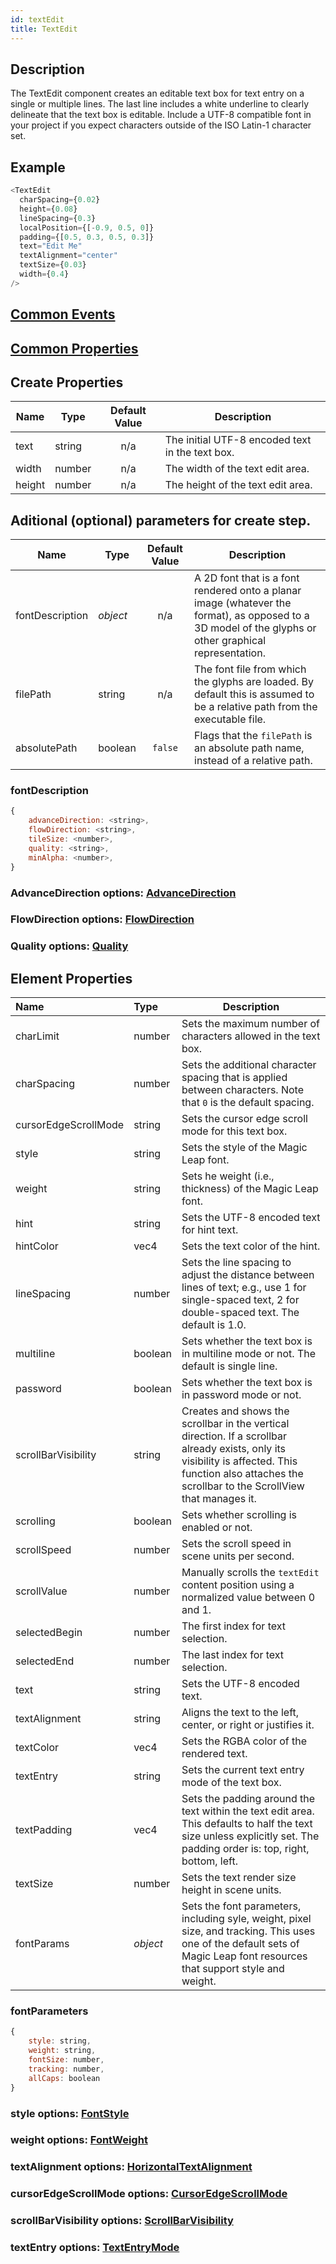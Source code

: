 ```yaml
---
id: textEdit
title: TextEdit
---
```


## Description

The TextEdit component creates an editable text box for text entry on a single or multiple lines. The last line includes a white underline to clearly delineate that the text box is editable. Include a UTF-8 compatible font in your project if you expect characters outside of the ISO Latin-1 character set.

## Example

```javascript
<TextEdit
  charSpacing={0.02}
  height={0.08}
  lineSpacing={0.3}
  localPosition={[-0.9, 0.5, 0]}
  padding={[0.5, 0.3, 0.5, 0.3]}
  text="Edit Me"
  textAlignment="center"
  textSize={0.03}
  width={0.4}
/>
```

## [Common Events](../events/CommonEvents.md)

## [Common Properties](../types/Properties.md)

## Create Properties

| Name   | Type   | Default Value | Description                                     |
| ------ | ------ | :-----------: | ----------------------------------------------- |
| text   | string |      n/a      | The initial UTF-8 encoded text in the text box. |
| width  | number |      n/a      | The width of the text edit area.                |
| height | number |      n/a      | The height of the text edit area.               |

## Aditional (optional) parameters for create step.

| Name            | Type     | Default Value | Description                                                                                                                                            |
| --------------- | -------- | :-----------: | ------------------------------------------------------------------------------------------------------------------------------------------------------ |
| fontDescription | _object_ |      n/a      | A 2D font that is a font rendered onto a planar image (whatever the format), as opposed to a 3D model of the glyphs or other graphical representation. |
| filePath        | string   |      n/a      | The font file from which the glyphs are loaded. By default this is assumed to be a relative path from the executable file.                             |
| absolutePath    | boolean  |    `false`    | Flags that the `filePath` is an absolute path name, instead of a relative path.                                                                        |

### fontDescription

```javascript
{
    advanceDirection: <string>,
    flowDirection: <string>,
    tileSize: <number>,
    quality: <string>,
    minAlpha: <number>,
}
```

### AdvanceDirection options: [AdvanceDirection](../types/AdvanceDirection.md)

### FlowDirection options: [FlowDirection](../types/FlowDirection.md)

### Quality options: [Quality](../types/Quality.md)

## Element Properties

| Name                 | Type     | Description                                                                                                                                                                                             |
| :------------------- | :------- | ------------------------------------------------------------------------------------------------------------------------------------------------------------------------------------------------------- |
| charLimit            | number   | Sets the maximum number of characters allowed in the text box.                                                                                                                                          |
| charSpacing          | number   | Sets the additional character spacing that is applied between characters. Note that `0` is the default spacing.                                                                                         |
| cursorEdgeScrollMode | string   | Sets the cursor edge scroll mode for this text box.                                                                                                                                                     |
| style                | string   | Sets the style of the Magic Leap font.                                                                                                                                                                  |
| weight               | string   | Sets he weight (i.e., thickness) of the Magic Leap font.                                                                                                                                                |
| hint                 | string   | Sets the UTF-8 encoded text for hint text.                                                                                                                                                              |
| hintColor            | vec4     | Sets the text color of the hint.                                                                                                                                                                        |
| lineSpacing          | number   | Sets the line spacing to adjust the distance between lines of text; e.g., use 1 for single-spaced text, 2 for double-spaced text. The default is 1.0.                                                   |
| multiline            | boolean  | Sets whether the text box is in multiline mode or not. The default is single line.                                                                                                                      |
| password             | boolean  | Sets whether the text box is in password mode or not.                                                                                                                                                   |
| scrollBarVisibility  | string   | Creates and shows the scrollbar in the vertical direction. If a scrollbar already exists, only its visibility is affected. This function also attaches the scrollbar to the ScrollView that manages it. |
| scrolling            | boolean  | Sets whether scrolling is enabled or not.                                                                                                                                                               |
| scrollSpeed          | number   | Sets the scroll speed in scene units per second.                                                                                                                                                        |
| scrollValue          | number   | Manually scrolls the `textEdit` content position using a normalized value between 0 and 1.                                                                                                              |
| selectedBegin        | number   | The first index for text selection.                                                                                                                                                                     |
| selectedEnd          | number   | The last index for text selection.                                                                                                                                                                      |
| text                 | string   | Sets the UTF-8 encoded text.                                                                                                                                                                            |
| textAlignment        | string   | Aligns the text to the left, center, or right or justifies it.                                                                                                                                          |
| textColor            | vec4     | Sets the RGBA color of the rendered text.                                                                                                                                                               |
| textEntry            | string   | Sets the current text entry mode of the text box.                                                                                                                                                       |
| textPadding          | vec4     | Sets the padding around the text within the text edit area. This defaults to half the text size unless explicitly set. The padding order is: top, right, bottom, left.                                  |
| textSize             | number   | Sets the text render size height in scene units.                                                                                                                                                        |
| fontParams           | _object_ | Sets the font parameters, including syle, weight, pixel size, and tracking. This uses one of the default sets of Magic Leap font resources that support style and weight.                               |

### fontParameters

```javascript
{
    style: string,
    weight: string,
    fontSize: number,
    tracking: number,
    allCaps: boolean
}
```

### style options: [FontStyle](../types/FontStyle.md)

### weight options: [FontWeight](../types/FontWeight.md)

### textAlignment options: [HorizontalTextAlignment](../types/HorizontalTextAlignment.md)

### cursorEdgeScrollMode options: [CursorEdgeScrollMode](../types/CursorEdgeScrollMode.md)

### scrollBarVisibility options: [ScrollBarVisibility](../types/ScrollBarVisibility.md)

### textEntry options: [TextEntryMode](../types/TextEntryMode.md)
